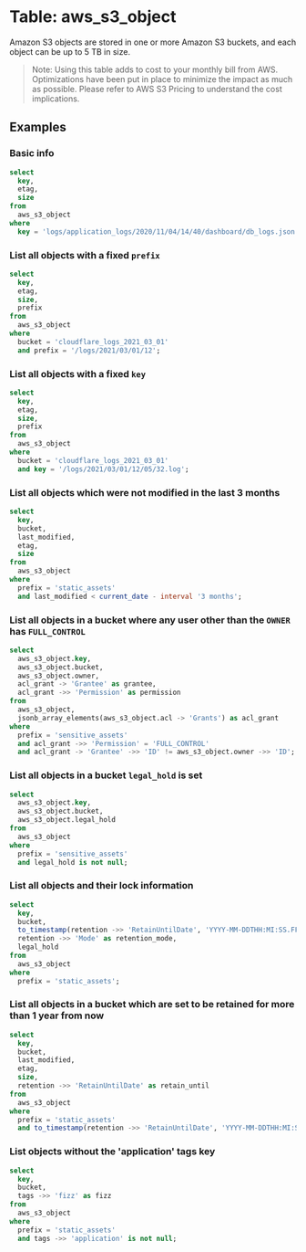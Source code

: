 # Table: aws_s3_object

Amazon S3 objects are stored in one or more Amazon S3 buckets, and each object can be up to 5 TB in size.

> Note: Using this table adds to cost to your monthly bill from AWS. Optimizations have been put in place to minimize the impact as much as possible. Please refer to AWS S3 Pricing to understand the cost implications.

## Examples

### Basic info

```sql
select
  key,
  etag,
  size
from
  aws_s3_object
where
  key = 'logs/application_logs/2020/11/04/14/40/dashboard/db_logs.json.gz';
```

### List all objects with a fixed `prefix`

```sql
select
  key,
  etag,
  size,
  prefix
from
  aws_s3_object
where
  bucket = 'cloudflare_logs_2021_03_01'
  and prefix = '/logs/2021/03/01/12';
```

### List all objects with a fixed `key`

```sql
select
  key,
  etag,
  size,
  prefix
from
  aws_s3_object
where
  bucket = 'cloudflare_logs_2021_03_01'
  and key = '/logs/2021/03/01/12/05/32.log';
```

### List all objects which were not modified in the last 3 months

```sql
select
  key,
  bucket,
  last_modified,
  etag,
  size
from
  aws_s3_object
where
  prefix = 'static_assets'
  and last_modified < current_date - interval '3 months';
```

### List all objects in a bucket where any user other than the `OWNER` has `FULL_CONTROL`

```sql
select
  aws_s3_object.key,
  aws_s3_object.bucket,
  aws_s3_object.owner,
  acl_grant -> 'Grantee' as grantee,
  acl_grant ->> 'Permission' as permission
from
  aws_s3_object,
  jsonb_array_elements(aws_s3_object.acl -> 'Grants') as acl_grant
where
  prefix = 'sensitive_assets'
  and acl_grant ->> 'Permission' = 'FULL_CONTROL'
  and acl_grant -> 'Grantee' ->> 'ID' != aws_s3_object.owner ->> 'ID';
```

### List all objects in a bucket `legal_hold` is set

```sql
select
  aws_s3_object.key,
  aws_s3_object.bucket,
  aws_s3_object.legal_hold
from
  aws_s3_object
where
  prefix = 'sensitive_assets'
  and legal_hold is not null;
```

### List all objects and their lock information

```sql
select
  key,
  bucket,
  to_timestamp(retention ->> 'RetainUntilDate', 'YYYY-MM-DDTHH:MI:SS.FF6TZH') as retain_until,
  retention ->> 'Mode' as retention_mode,
  legal_hold
from
  aws_s3_object
where
  prefix = 'static_assets';
```

### List all objects in a bucket which are set to be retained for more than 1 year from now

```sql
select
  key,
  bucket,
  last_modified,
  etag,
  size,
  retention ->> 'RetainUntilDate' as retain_until
from
  aws_s3_object
where
  prefix = 'static_assets'
  and to_timestamp(retention ->> 'RetainUntilDate', 'YYYY-MM-DDTHH:MI:SS.FF6TZH') > current_date + interval '1 year';
```

### List objects without the 'application' tags key

```sql
select
  key,
  bucket,
  tags ->> 'fizz' as fizz
from
  aws_s3_object
where
  prefix = 'static_assets'
  and tags ->> 'application' is not null;
```

